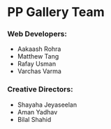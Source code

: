 # PP Gallery Team

### Web Developers:
- Aakaash Rohra
- Matthew Tang
- Rafay Usman
- Varchas Varma

### Creative Directors:
- Shayaha Jeyaseelan
- Aman Yadhav
- Bilal Shahid
